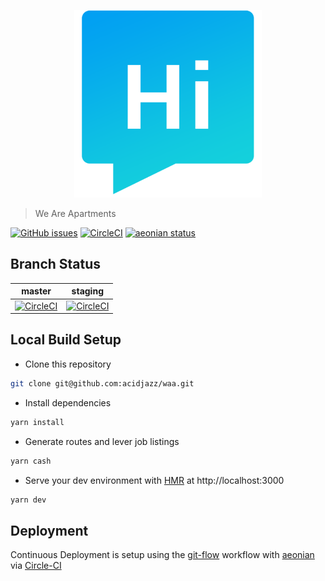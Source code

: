<p align="center">
  <img src="https://github.com/acidjazz/waa/blob/master/static/icons/android-chrome-512x512.png" width="300" alt="jared stanley"/>
</p>

> We Are Apartments

[![GitHub issues](https://img.shields.io/github/issues/acidjazz/waa.svg)](https://github.com/acidjazz/waa/issues)
[![CircleCI](https://img.shields.io/circleci/project/github/acidjazz/waa.svg)](https://circleci.com/gh/acidjazz/waa/)
[![aeonian status](https://img.shields.io/badge/%C3%A6onian-deployed-green.svg)](https://github.com/acidjazz/aeonian)
<a href="https://github.com/nuxt/nuxt.js/"><img src="https://img.shields.io/badge/nuxt.js-v2.8.1-800080.svg?style=flat-square" alt=""/></a>

## Branch Status

master | staging
--- | ---
[![CircleCI](https://circleci.com/gh/acidjazz/waa/tree/master.svg?style=shield)](https://circleci.com/gh/acidjazz/waa/tree/master) | [![CircleCI](https://circleci.com/gh/acidjazz/waa/tree/staging.svg?style=shield)](https://circleci.com/gh/acidjazz/waa/tree/staging)

## Local Build Setup
* Clone this repository 
```bash
git clone git@github.com:acidjazz/waa.git
```
* Install dependencies
```bash
yarn install
```
* Generate routes and lever job listings
```bash
yarn cash
```
* Serve your dev environment with [HMR](https://webpack.github.io/docs/hot-module-replacement.html) at http://localhost:3000
```bash
yarn dev
```

## Deployment
Continuous Deployment is setup using the [git-flow](http://nvie.com/posts/a-successful-git-branching-model/) workflow with [aeonian](https://github.com/acidjazz/aeonian) via [Circle-CI](https://circleci.com/gh/acidjazz/waa)



